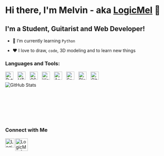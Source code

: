 # Hi there, I'm Melvin - aka [LogicMel][codepen] 👋

## I'm a Student, Guitarist and Web Developer!

- 🌱 I’m currently learning `Python`
  
- ❤️ I love to draw, `code`, 3D modeling and to learn new things










### Languages and Tools:

<img align="left" alt="Python" width="26px" src="https://cdn.jsdelivr.net/gh/devicons/devicon@latest/icons/python/python-original.svg" style="padding-right:10px;" />
<img align="left" alt="HTML5" width="26px" src="https://cdn.jsdelivr.net/gh/devicons/devicon/icons/html5/html5-original.svg" style="padding-right:10px;" />
<img align="left" alt="CSS3" width="26px" src="https://cdn.jsdelivr.net/gh/devicons/devicon/icons/css3/css3-original.svg" style="padding-right:10px;" />
<img align="left" alt="Visual Studio Code" width="26px" src="https://cdn.jsdelivr.net/gh/devicons/devicon/icons/vscode/vscode-original.svg" style="padding-right:10px;" />
<img align="left" alt="Anaconda" width="26px" src="https://cdn.jsdelivr.net/gh/devicons/devicon@latest/icons/anaconda/anaconda-original.svg" style="padding-right:10px;" />
<img align="left" alt="Spyder" width="26px" src="https://cdn.jsdelivr.net/gh/devicons/devicon@latest/icons/spyder/spyder-original.svg" style="padding-right:10px;" />
<img align="left" alt="Blender" width="26px" src="https://cdn.jsdelivr.net/gh/devicons/devicon@latest/icons/blender/blender-original.svg" style="padding-right:10px;" />
<img align="left" alt="GitHub" width="26px" src="https://user-images.githubusercontent.com/3369400/139447912-e0f43f33-6d9f-45f8-be46-2df5bbc91289.png" style="padding-right:10px;" />

<br />
<br />


  <img align="left" alt="GitHub Stats" src="https://github-readme-stats.vercel.app/api?username=LogicMel&show_icons=true&hide_border=false&title_color=ff652f&icon_color=FFE400&bg_color=09131B&text_color=ffffff&border_color=0c1a25" />

<br />
<br />
<br />
<br />
<br />
<br />
<br />

### Connect with Me
<a href="https://twitter.com/logic_mel">
  <img align="left" alt="LogicMel | Twitter" width="29px" src="https://raw.githubusercontent.com/anuraghazra/anuraghazra/master/assets/twitter.svg" /> 
</a>
<a href="https://discord.gg/cAMdmBVWA2">
  <img align="left" alt="LogicMel | Discord" width="40px" src="https://logos-world.net/wp-content/uploads/2020/12/Discord-Logo.png" /> 
</a>



[codepen]: https://codepen.io/MelvinBiju
[twitter]: https://twitter.com/logic_mel
